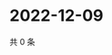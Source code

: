 # 2022-12-09

共 0 条

<!-- BEGIN WEIBO -->
<!-- 最后更新时间 Fri Dec 09 2022 12:17:07 GMT+0800 (China Standard Time) -->

<!-- END WEIBO -->
